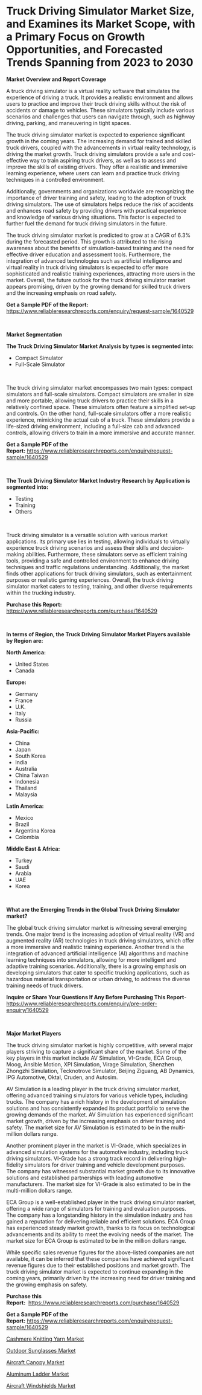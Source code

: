 <p><h1>Truck Driving Simulator Market Size, and Examines its Market Scope, with a Primary Focus on Growth Opportunities, and Forecasted Trends Spanning from 2023 to 2030</h1></p><p><strong>Market Overview and Report Coverage</strong></p>
<p><p>A truck driving simulator is a virtual reality software that simulates the experience of driving a truck. It provides a realistic environment and allows users to practice and improve their truck driving skills without the risk of accidents or damage to vehicles. These simulators typically include various scenarios and challenges that users can navigate through, such as highway driving, parking, and maneuvering in tight spaces.</p><p>The truck driving simulator market is expected to experience significant growth in the coming years. The increasing demand for trained and skilled truck drivers, coupled with the advancements in virtual reality technology, is driving the market growth. Truck driving simulators provide a safe and cost-effective way to train aspiring truck drivers, as well as to assess and improve the skills of existing drivers. They offer a realistic and immersive learning experience, where users can learn and practice truck driving techniques in a controlled environment.</p><p>Additionally, governments and organizations worldwide are recognizing the importance of driver training and safety, leading to the adoption of truck driving simulators. The use of simulators helps reduce the risk of accidents and enhances road safety by providing drivers with practical experience and knowledge of various driving situations. This factor is expected to further fuel the demand for truck driving simulators in the future.</p><p>The truck driving simulator market is predicted to grow at a CAGR of 6.3% during the forecasted period. This growth is attributed to the rising awareness about the benefits of simulation-based training and the need for effective driver education and assessment tools. Furthermore, the integration of advanced technologies such as artificial intelligence and virtual reality in truck driving simulators is expected to offer more sophisticated and realistic training experiences, attracting more users in the market. Overall, the future outlook for the truck driving simulator market appears promising, driven by the growing demand for skilled truck drivers and the increasing emphasis on road safety.</p></p>
<p><strong>Get a Sample PDF of the Report:</strong> <a href="https://www.reliableresearchreports.com/enquiry/request-sample/1640529">https://www.reliableresearchreports.com/enquiry/request-sample/1640529</a></p>
<p>&nbsp;</p>
<p><strong>Market Segmentation</strong></p>
<p><strong>The Truck Driving Simulator Market Analysis by types is segmented into:</strong></p>
<p><ul><li>Compact Simulator</li><li>Full-Scale Simulator</li></ul></p>
<p>&nbsp;</p>
<p><p>The truck driving simulator market encompasses two main types: compact simulators and full-scale simulators. Compact simulators are smaller in size and more portable, allowing truck drivers to practice their skills in a relatively confined space. These simulators often feature a simplified set-up and controls. On the other hand, full-scale simulators offer a more realistic experience, mimicking the actual cab of a truck. These simulators provide a life-sized driving environment, including a full-size cab and advanced controls, allowing drivers to train in a more immersive and accurate manner.</p></p>
<p><strong>Get a Sample PDF of the Report:</strong>&nbsp;<a href="https://www.reliableresearchreports.com/enquiry/request-sample/1640529">https://www.reliableresearchreports.com/enquiry/request-sample/1640529</a></p>
<p>&nbsp;</p>
<p><strong>The Truck Driving Simulator Market Industry Research by Application is segmented into:</strong></p>
<p><ul><li>Testing</li><li>Training</li><li>Others</li></ul></p>
<p>&nbsp;</p>
<p><p>Truck driving simulator is a versatile solution with various market applications. Its primary use lies in testing, allowing individuals to virtually experience truck driving scenarios and assess their skills and decision-making abilities. Furthermore, these simulators serve as efficient training tools, providing a safe and controlled environment to enhance driving techniques and traffic regulations understanding. Additionally, the market finds other applications for truck driving simulators, such as entertainment purposes or realistic gaming experiences. Overall, the truck driving simulator market caters to testing, training, and other diverse requirements within the trucking industry.</p></p>
<p><strong>Purchase this Report:</strong>&nbsp; <a href="https://www.reliableresearchreports.com/purchase/1640529">https://www.reliableresearchreports.com/purchase/1640529</a></p>
<p>&nbsp;</p>
<p><strong>In terms of Region, the Truck Driving Simulator Market Players available by Region are:</strong></p>
<p>
    <p> <strong> North America: </strong>
        <ul>
            <li>United States</li>
            <li>Canada</li>
        </ul>
        </p> 
    <p> <strong> Europe: </strong>
        <ul>
            <li>Germany</li>
            <li>France</li>
            <li>U.K.</li>
            <li>Italy</li>
            <li>Russia</li>
        </ul>
        </p> 
    <p> <strong> Asia-Pacific: </strong>
        <ul>
            <li>China</li>
            <li>Japan</li>
            <li>South Korea</li>
            <li>India</li>
            <li>Australia</li>
            <li>China Taiwan</li>
            <li>Indonesia</li>
            <li>Thailand</li>
            <li>Malaysia</li>
        </ul>
        </p> 
    <p> <strong> Latin America: </strong>
        <ul>
            <li>Mexico</li>
            <li>Brazil</li>
            <li>Argentina Korea</li>
            <li>Colombia</li>
        </ul>
        </p> 
    <p> <strong> Middle East & Africa: </strong>
        <ul>
            <li>Turkey</li>
            <li>Saudi</li>
            <li>Arabia</li>
            <li>UAE</li>
            <li>Korea</li>
        </ul>
    </p>
    </p>
<p>&nbsp;</p>
<p><strong>What are the Emerging Trends in the Global Truck Driving Simulator market?</strong></p>
<p><p>The global truck driving simulator market is witnessing several emerging trends. One major trend is the increasing adoption of virtual reality (VR) and augmented reality (AR) technologies in truck driving simulators, which offer a more immersive and realistic training experience. Another trend is the integration of advanced artificial intelligence (AI) algorithms and machine learning techniques into simulators, allowing for more intelligent and adaptive training scenarios. Additionally, there is a growing emphasis on developing simulators that cater to specific trucking applications, such as hazardous material transportation or urban driving, to address the diverse training needs of truck drivers.</p></p>
<p><strong>Inquire or Share Your Questions If Any Before Purchasing This Report</strong>- <a href="https://www.reliableresearchreports.com/enquiry/pre-order-enquiry/1640529">https://www.reliableresearchreports.com/enquiry/pre-order-enquiry/1640529</a></p>
<p>&nbsp;</p>
<p><strong>Major Market Players</strong></p>
<p><p>The truck driving simulator market is highly competitive, with several major players striving to capture a significant share of the market. Some of the key players in this market include AV Simulation, VI-Grade, ECA Group, Moog, Ansible Motion, XPI Simulation, Virage Simulation, Shenzhen Zhongzhi Simulation, Tecknotrove Simulator, Beijing Ziguang, AB Dynamics, IPG Automotive, Oktal, Cruden, and Autosim. </p><p>AV Simulation is a leading player in the truck driving simulator market, offering advanced training simulators for various vehicle types, including trucks. The company has a rich history in the development of simulation solutions and has consistently expanded its product portfolio to serve the growing demands of the market. AV Simulation has experienced significant market growth, driven by the increasing emphasis on driver training and safety. The market size for AV Simulation is estimated to be in the multi-million dollars range.</p><p>Another prominent player in the market is VI-Grade, which specializes in advanced simulation systems for the automotive industry, including truck driving simulators. VI-Grade has a strong track record in delivering high-fidelity simulators for driver training and vehicle development purposes. The company has witnessed substantial market growth due to its innovative solutions and established partnerships with leading automotive manufacturers. The market size for VI-Grade is also estimated to be in the multi-million dollars range.</p><p>ECA Group is a well-established player in the truck driving simulator market, offering a wide range of simulators for training and evaluation purposes. The company has a longstanding history in the simulation industry and has gained a reputation for delivering reliable and efficient solutions. ECA Group has experienced steady market growth, thanks to its focus on technological advancements and its ability to meet the evolving needs of the market. The market size for ECA Group is estimated to be in the million dollars range.</p><p>While specific sales revenue figures for the above-listed companies are not available, it can be inferred that these companies have achieved significant revenue figures due to their established positions and market growth. The truck driving simulator market is expected to continue expanding in the coming years, primarily driven by the increasing need for driver training and the growing emphasis on safety.</p></p>
<p><strong>Purchase this Report:</strong>&nbsp;&nbsp;<a href="https://www.reliableresearchreports.com/purchase/1640529">https://www.reliableresearchreports.com/purchase/1640529</a></p>
<p></p>
<p><strong>Get a Sample PDF of the Report:</strong>&nbsp;<a href="https://www.reliableresearchreports.com/enquiry/request-sample/1640529">https://www.reliableresearchreports.com/enquiry/request-sample/1640529</a></p>
<p><p><a href="https://medium.com/@irwingibson727/cashmere-knitting-yarn-market-outlook-industry-overview-and-forecast-2023-to-2030-b995698c5f17">Cashmere Knitting Yarn Market</a></p><p><a href="https://medium.com/@dennismurphy47/outdoor-sunglasses-market-share-evolution-and-market-growth-trends-2023-2030-1990beb9c25d">Outdoor Sunglasses Market</a></p><p><a href="https://github.com/lbird53714/Market-Research-Report-List-1/blob/main/aircraft-canopy-market.md">Aircraft Canopy Market</a></p><p><a href="https://medium.com/@caleighhane2777/aluminum-ladder-nbsp-market-focuses-on-market-share-size-and-projected-forecast-till-2030-bc57d95d828f">Aluminum Ladder Market</a></p><p><a href="https://github.com/mabutironaldo/Market-Research-Report-List-1/blob/main/aircraft-windshields-market.md">Aircraft Windshields Market</a></p></p>